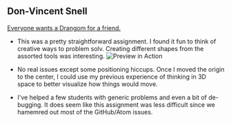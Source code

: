 ## Don-Vincent Snell

[Everyone wants a Drangom for a friend.](https://dvsnell.github.io/120-work/hw-4/)

* This was a pretty straightforward assignment.  I found it fun to think of creative ways to problem solv.  Creating different shapes from the assorted tools was interesting. ![Preview in Action](./images/htmlpreview.jpg)

* No real issues except some positioning hiccups.  Once I moved the origin to the center, I could use my previous experience of thinking in 3D space to better visualize how things would move.

* I've helped a few students with generic problems and even a bit of de-bugging.  It does seem like this assignment was less difficult since we hamemred out most of the GitHub/Atom issues.
